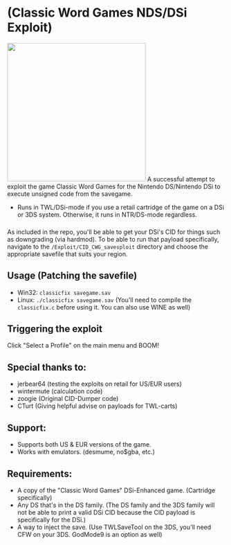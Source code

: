 # (Classic Word Games NDS/DSi Exploit)
<img src="https://cdn.discordapp.com/attachments/368785644173918210/401850045642833921/JPEG_20180113_162731.jpg" width="320">
A successful attempt to exploit the game Classic Word Games for the Nintendo DS/Nintendo DSi to execute unsigned code from the savegame.

* Runs in TWL/DSi-mode if you use a retail cartridge of the game on a DSi or 3DS system. Otherwise, it runs in NTR/DS-mode regardless.
###
As included in the repo, you'll be able to get your DSi's CID for things such as downgrading (via hardmod). To be able to run that payload specifically, navigate to the `/Exploit/CID_CWG_savesploit` directory and choose the appropriate savefile that suits your region.
###
## Usage (Patching the savefile)
* Win32: `classicfix savegame.sav`
* Linux: `./classicfix savegame.sav` (You'll need to compile the `classicfix.c` before using it. You can also use WINE as well)
###
## Triggering the exploit
Click "Select a Profile" on the main menu and BOOM!
###
## Special thanks to:
* jerbear64 (testing the exploits on retail for US/EUR users)
* wintermute (calculation code)
* zoogie (Original CID-Dumper code)
* CTurt (Giving helpful advise on payloads for TWL-carts)
###
## Support:
* Supports both US & EUR versions of the game.
* Works with emulators. (desmume, no$gba, etc.)

###
## Requirements:
* A copy of the "Classic Word Games" DSi-Enhanced game. (Cartridge specifically)
* Any DS that's in the DS family. (The DS family and the 3DS family will not be able to print a valid DSi CID because the CID payload is specifically for the DSi.)
* A way to inject the save. (Use TWLSaveTool on the 3DS, you'll need CFW on your 3DS. GodMode9 is an option as well)
